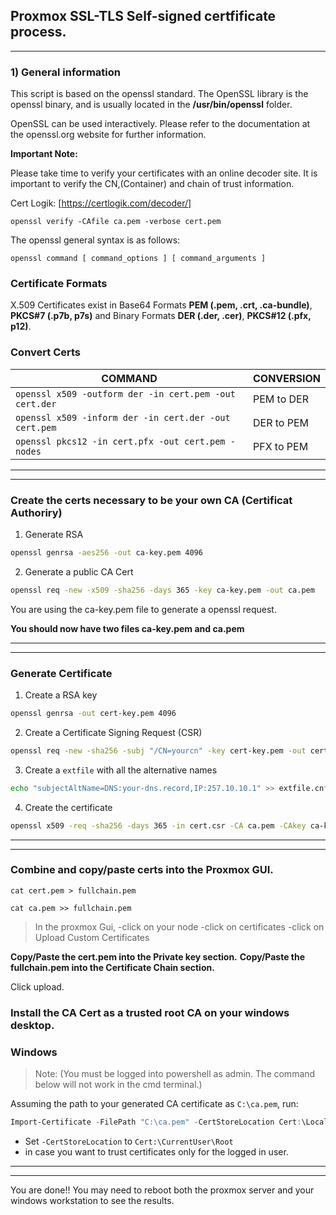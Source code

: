 
## Proxmox SSL-TLS Self-signed certfificate process.
---

###  1) General information


This script is based on the openssl standard. The OpenSSL library is the openssl binary, and is usually located in the **/usr/bin/openssl** folder.

OpenSSL can be used interactively. Please refer to the documentation at the openssl.org website for further information. 

**Important Note:**

Please take time to verify your certificates with an online decoder site. It is important to verify the CN,(Container) and chain of trust information. 

Cert Logik: [https://certlogik.com/decoder/]


`openssl verify -CAfile ca.pem -verbose cert.pem`


The openssl general syntax is as follows:

 `openssl command [ command_options ] [ command_arguments ]`

### Certificate Formats

X.509 Certificates exist in Base64 Formats **PEM (.pem, .crt, .ca-bundle)**, **PKCS#7 (.p7b, p7s)** and Binary Formats **DER (.der, .cer)**, **PKCS#12 (.pfx, p12)**.

### Convert Certs

COMMAND | CONVERSION
---|---
`openssl x509 -outform der -in cert.pem -out cert.der` | PEM to DER
`openssl x509 -inform der -in cert.der -out cert.pem` | DER to PEM
`openssl pkcs12 -in cert.pfx -out cert.pem -nodes` | PFX to PEM

---
---

### Create the certs necessary to be your own CA (Certificat Authoriry)
1. Generate RSA
```bash
openssl genrsa -aes256 -out ca-key.pem 4096
```
2. Generate a public CA Cert
```bash
openssl req -new -x509 -sha256 -days 365 -key ca-key.pem -out ca.pem
```

You are using the ca-key.pem file to generate a openssl request. 

**You should now have two files ca-key.pem and ca.pem**


---
---

### Generate Certificate
1. Create a RSA key
```bash
openssl genrsa -out cert-key.pem 4096
```
2. Create a Certificate Signing Request (CSR)
```bash
openssl req -new -sha256 -subj "/CN=yourcn" -key cert-key.pem -out cert.csr
```
3. Create a `extfile` with all the alternative names
```bash
echo "subjectAltName=DNS:your-dns.record,IP:257.10.10.1" >> extfile.cnf
```
4. Create the certificate
```bash
openssl x509 -req -sha256 -days 365 -in cert.csr -CA ca.pem -CAkey ca-key.pem -out cert.pem -extfile extfile.cnf -CAcreateserial
```

---
---

### Combine and copy/paste certs into the Proxmox GUI.

`cat cert.pem > fullchain.pem`

`cat ca.pem >> fullchain.pem`

>In the proxmox Gui, 
-click on your node 
-click on certificates
-click on Upload Custom Certificates

**Copy/Paste the cert.pem into the Private key section.** 
**Copy/Paste the fullchain.pem into the Certificate Chain section.** 

Click upload.

### Install the CA Cert as a trusted root CA on your windows desktop.


### Windows

>Note: (You must be logged into powershell as admin. The command below will not work in the cmd terminal.) 

Assuming the path to your generated CA certificate as `C:\ca.pem`, run:
```powershell
Import-Certificate -FilePath "C:\ca.pem" -CertStoreLocation Cert:\LocalMachine\Root
```
- Set `-CertStoreLocation` to `Cert:\CurrentUser\Root` 
- in case you want to trust certificates only for the logged in user.

---
---

You are done!! You may need to reboot both the proxmox server and your windows workstation to see the results. 